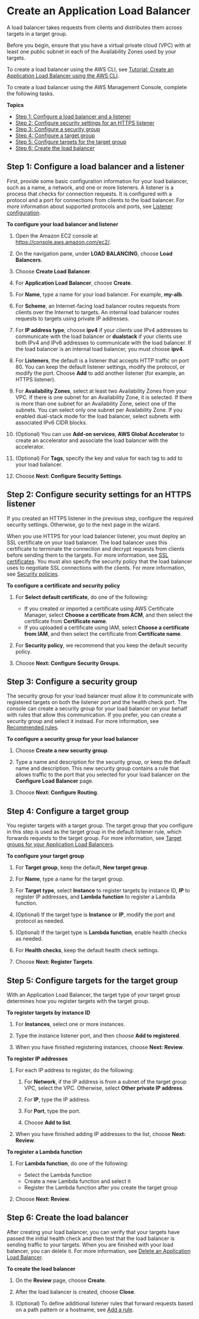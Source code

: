 # Create an Application Load Balancer<a name="create-application-load-balancer"></a>

A load balancer takes requests from clients and distributes them across targets in a target group\.

Before you begin, ensure that you have a virtual private cloud \(VPC\) with at least one public subnet in each of the Availability Zones used by your targets\.

To create a load balancer using the AWS CLI, see [Tutorial: Create an Application Load Balancer using the AWS CLI](tutorial-application-load-balancer-cli.md)\.

To create a load balancer using the AWS Management Console, complete the following tasks\.

**Topics**
+ [Step 1: Configure a load balancer and a listener](#configure-load-balancer)
+ [Step 2: Configure security settings for an HTTPS listener](#configure-security-settings)
+ [Step 3: Configure a security group](#configure-security-group)
+ [Step 4: Configure a target group](#configure-target-group)
+ [Step 5: Configure targets for the target group](#select-targets)
+ [Step 6: Create the load balancer](#create-load-balancer)

## Step 1: Configure a load balancer and a listener<a name="configure-load-balancer"></a>

First, provide some basic configuration information for your load balancer, such as a name, a network, and one or more listeners\. A listener is a process that checks for connection requests\. It is configured with a protocol and a port for connections from clients to the load balancer\. For more information about supported protocols and ports, see [Listener configuration](load-balancer-listeners.md#listener-configuration)\.

**To configure your load balancer and listener**

1. Open the Amazon EC2 console at [https://console\.aws\.amazon\.com/ec2/](https://console.aws.amazon.com/ec2/)\.

1. On the navigation pane, under **LOAD BALANCING**, choose **Load Balancers**\.

1. Choose **Create Load Balancer**\.

1. For **Application Load Balancer**, choose **Create**\.

1. For **Name**, type a name for your load balancer\. For example, **my\-alb**\.

1. For **Scheme**, an Internet\-facing load balancer routes requests from clients over the Internet to targets\. An internal load balancer routes requests to targets using private IP addresses\.

1. For **IP address type**, choose **ipv4** if your clients use IPv4 addresses to communicate with the load balancer or **dualstack** if your clients use both IPv4 and IPv6 addresses to communicate with the load balancer\. If the load balancer is an internal load balancer, you must choose **ipv4**\.

1. For **Listeners**, the default is a listener that accepts HTTP traffic on port 80\. You can keep the default listener settings, modify the protocol, or modify the port\. Choose **Add** to add another listener \(for example, an HTTPS listener\)\.

1. For **Availability Zones**, select at least two Availability Zones from your VPC\. If there is one subnet for an Availability Zone, it is selected\. If there is more than one subnet for an Availability Zone, select one of the subnets\. You can select only one subnet per Availability Zone\. If you enabled dual\-stack mode for the load balancer, select subnets with associated IPv6 CIDR blocks\.

1. \(Optional\) You can use **Add\-on services**, **AWS Global Accelerator** to create an accelerator and associate the load balancer with the accelerator\. 

1. \(Optional\) For **Tags**, specify the key and value for each tag to add to your load balancer\.

1. Choose **Next: Configure Security Settings**\.

## Step 2: Configure security settings for an HTTPS listener<a name="configure-security-settings"></a>

If you created an HTTPS listener in the previous step, configure the required security settings\. Otherwise, go to the next page in the wizard\.

When you use HTTPS for your load balancer listener, you must deploy an SSL certificate on your load balancer\. The load balancer uses this certificate to terminate the connection and decrypt requests from clients before sending them to the targets\. For more information, see [SSL certificates](create-https-listener.md#https-listener-certificates)\. You must also specify the security policy that the load balancer uses to negotiate SSL connections with the clients\. For more information, see [Security policies](create-https-listener.md#describe-ssl-policies)\.

**To configure a certificate and security policy**

1. For **Select default certificate**, do one of the following:
   + If you created or imported a certificate using AWS Certificate Manager, select **Choose a certificate from ACM**, and then select the certificate from **Certificate name**\.
   + If you uploaded a certificate using IAM, select **Choose a certificate from IAM**, and then select the certificate from **Certificate name**\.

1. For **Security policy**, we recommend that you keep the default security policy\.

1. Choose **Next: Configure Security Groups**\.

## Step 3: Configure a security group<a name="configure-security-group"></a>

The security group for your load balancer must allow it to communicate with registered targets on both the listener port and the health check port\. The console can create a security group for your load balancer on your behalf with rules that allow this communication\. If you prefer, you can create a security group and select it instead\. For more information, see [Recommended rules](load-balancer-update-security-groups.md#security-group-recommended-rules)\.

**To configure a security group for your load balancer**

1. Choose **Create a new security group**\.

1. Type a name and description for the security group, or keep the default name and description\. This new security group contains a rule that allows traffic to the port that you selected for your load balancer on the **Configure Load Balancer** page\.

1. Choose **Next: Configure Routing**\.

## Step 4: Configure a target group<a name="configure-target-group"></a>

You register targets with a target group\. The target group that you configure in this step is used as the target group in the default listener rule, which forwards requests to the target group\. For more information, see [Target groups for your Application Load Balancers](load-balancer-target-groups.md)\.

**To configure your target group**

1. For **Target group**, keep the default, **New target group**\.

1. For **Name**, type a name for the target group\.

1. For **Target type**, select **Instance** to register targets by instance ID, **IP** to register IP addresses, and **Lambda function** to register a Lambda function\.

1. \(Optional\) If the target type is **Instance** or **IP**, modify the port and protocol as needed\.

1. \(Optional\) If the target type is **Lambda function**, enable health checks as needed\.

1. For **Health checks**, keep the default health check settings\.

1. Choose **Next: Register Targets**\.

## Step 5: Configure targets for the target group<a name="select-targets"></a>

With an Application Load Balancer, the target type of your target group determines how you register targets with the target group\.

**To register targets by instance ID**

1. For **Instances**, select one or more instances\.

1. Type the instance listener port, and then choose **Add to registered**\.

1. When you have finished registering instances, choose **Next: Review**\.

**To register IP addresses**

1. For each IP address to register, do the following:

   1. For **Network**, if the IP address is from a subnet of the target group VPC, select the VPC\. Otherwise, select **Other private IP address**\.

   1. For **IP**, type the IP address\.

   1. For **Port**, type the port\.

   1. Choose **Add to list**\.

1. When you have finished adding IP addresses to the list, choose **Next: Review**\.

**To register a Lambda function**

1. For **Lambda function**, do one of the following:
   + Select the Lambda function
   + Create a new Lambda function and select it
   + Register the Lambda function after you create the target group

1. Choose **Next: Review**\.

## Step 6: Create the load balancer<a name="create-load-balancer"></a>

After creating your load balancer, you can verify that your targets have passed the initial health check and then test that the load balancer is sending traffic to your targets\. When you are finished with your load balancer, you can delete it\. For more information, see [Delete an Application Load Balancer](load-balancer-delete.md)\.

**To create the load balancer**

1. On the **Review** page, choose **Create**\.

1. After the load balancer is created, choose **Close**\.

1. \(Optional\) To define additional listener rules that forward requests based on a path pattern or a hostname, see [Add a rule](listener-update-rules.md#add-rule)\.
